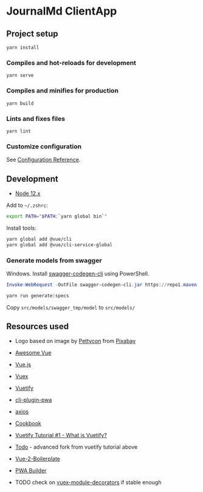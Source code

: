 # JournalMd ClientApp

## Project setup
```
yarn install
```

### Compiles and hot-reloads for development
```
yarn serve
```

### Compiles and minifies for production
```
yarn build
```

### Lints and fixes files
```
yarn lint
```

### Customize configuration
See [Configuration Reference](https://cli.vuejs.org/config/).

## Development

* [Node 12.x](https://github.com/nodesource/distributions/blob/master/README.md)

Add to `~/.zshrc`:

```sh
export PATH="$PATH:`yarn global bin`"
```

Install tools:

```sh
yarn global add @vue/cli
yarn global add @vue/cli-service-global
```

### Generate models from swagger

Windows. Install [swagger-codegen-cli](https://github.com/swagger-api/swagger-codegen/tree/3.0.0) using PowerShell.

```powershell
Invoke-WebRequest -OutFile swagger-codegen-cli.jar https://repo1.maven.org/maven2/io/swagger/codegen/v3/swagger-codegen-cli/3.0.19/swagger-codegen-cli-3.0.19.jar
```

```sh
yarn run generate:specs
```

Copy `src/models/swagger_tmp/model` to `src/models/`

## Resources used

* Logo based on image by [Pettycon](https://pixabay.com/users/Pettycon-3307648/) from [Pixabay](https://pixabay.com/)

* [Awesome Vue](https://github.com/vuejs/awesome-vue)
* [Vue.js](https://vuejs.org/)
* [Vuex](https://vuex.vuejs.org/)
* [Vuetify](https://vuetifyjs.com/en/)
* [cli-plugin-pwa](https://github.com/vuejs/vue-cli/tree/dev/packages/%40vue/cli-plugin-pwa)
* [axios](https://github.com/axios/axios)

* [Cookbook](https://vuejs.org/v2/cookbook/)
* [Vuetify Tutorial #1 - What is Vuetify?](https://www.youtube.com/watch?v=2uZYKcKHgU0&list=PL4cUxeGkcC9g0MQZfHwKcuB0Yswgb3gA5)
* [Todo](https://github.com/IanLuan/TodoDev) - advanced fork from vuetify tutorial above
* [Vue-2-Boilerplate](https://github.com/petervmeijgaard/vue-2-boilerplate)
* [PWA Builder](https://www.pwabuilder.com/)

* TODO check on [vuex-module-decorators](https://github.com/championswimmer/vuex-module-decorators) if stable enough
